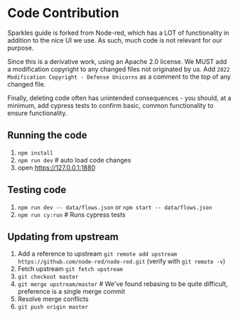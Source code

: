 # Code Contribution

Sparkles guide is forked from Node-red, which has a LOT of functionality in addition to the nice UI we use. As such, much code is not relevant for our purpose. 

Since this is a derivative work, using an Apache 2.0 license. We MUST add a modification copyright to any changed files not originated by us. Add `2022 Modification Copyright - Defense Unicorns` as a comment to the top of any changed file.

Finally, deleting code often has unintended consequences - you should, at a minimum, add cypress tests to confirm basic, common functionality to ensure functionality.

## Running the code

1. `npm install`
2. `npm run dev` # auto load code changes
3. open <https://127.0.0.1:1880>

## Testing code

1. `npm run dev -- data/flows.json` or `npm start -- data/flows.json`
2. `npm run cy:run` # Runs cypress tests

## Updating from upstream

1. Add a reference to upstream `git remote add upstream https://github.com/node-red/node-red.git` (verify with `git remote -v`)
2. Fetch upstream `git fetch upstream`
3. `git checkout master`
4. `git merge upstream/master` # We've found rebasing to be quite difficult, preference is a single merge commit
5. Resolve merge conflicts
6. `git push origin master`